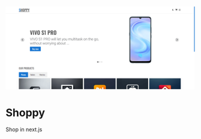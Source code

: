 # ![WebApp](https://github.com/jurekledzinski/shoppy/blob/media/images/shoppy.png?raw=true)

# Shoppy

Shop in next.js
